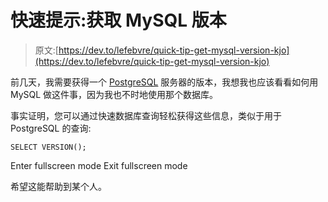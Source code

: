 # 快速提示:获取 MySQL 版本

> 原文:[https://dev.to/lefebvre/quick-tip-get-mysql-version-kjo](https://dev.to/lefebvre/quick-tip-get-mysql-version-kjo)

前几天，我需要获得一个 [PostgreSQL](https://dev.to/lefebvre/quick-tip-get-postgresql-version-j9a) 服务器的版本，我想我也应该看看如何用 MySQL 做这件事，因为我也不时地使用那个数据库。

事实证明，您可以通过快速数据库查询轻松获得这些信息，类似于用于 PostgreSQL 的查询:

```
SELECT VERSION(); 
```

Enter fullscreen mode Exit fullscreen mode

希望这能帮助到某个人。